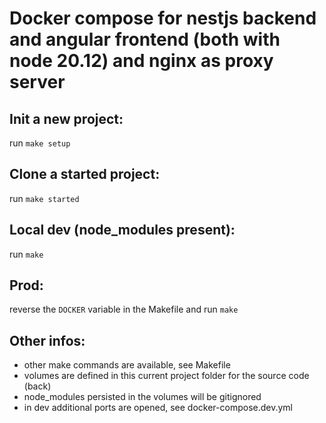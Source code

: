 # Docker compose for nestjs backend and angular frontend (both with node 20.12) and nginx as proxy server

## Init a new project:
run ```make setup```

## Clone a started project:
run ```make started```

## Local dev (node_modules present):
run ```make```

## Prod:
reverse the ```DOCKER``` variable in the Makefile and run ```make```

## Other infos:
- other make commands are available, see Makefile
- volumes are defined in this current project folder for the source code (back)
- node_modules persisted in the volumes will be gitignored
- in dev additional ports are opened, see docker-compose.dev.yml